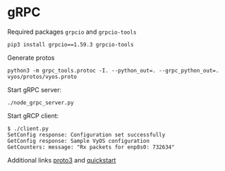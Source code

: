 # gRPC

Required packages `grpcio` and `grpcio-tools`
```shell
pip3 install grpcio==1.59.3 grpcio-tools
```

Generate protos
```shell
python3 -m grpc_tools.protoc -I. --python_out=. --grpc_python_out=. vyos/protos/vyos.proto
```

Start gRPC server:
```shell
./node_grpc_server.py
```

Start gRCP client:
```
$ ./client.py 
SetConfig response: Configuration set successfully
GetConfig response: Sample VyOS configuration
GetCounters: message: "Rx packets for enp8s0: 732634"

```

Additional links
[proto3](https://protobuf.dev/programming-guides/proto3/) and [quickstart](https://grpc.io/docs/languages/python/quickstart/)